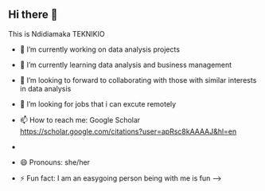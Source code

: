 ## Hi there 👋

This is Ndidiamaka TEKNIKIO

- 🔭 I’m currently working on data analysis projects
- 🌱 I’m currently learning data analysis and business management
- 👯 I’m looking to forward to collaborating with those with similar interests in data analysis
- 🤔 I’m looking for jobs that i can excute remotely
  
- 📫 How to reach me: Google Scholar https://scholar.google.com/citations?user=apRsc8kAAAAJ&hl=en
- 
- 😄 Pronouns: she/her
- ⚡ Fun fact: I am an easygoing person being with me is fun
-->
